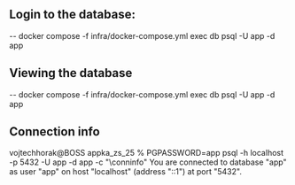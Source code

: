 
## Login to the database:
-- docker compose -f infra/docker-compose.yml exec db psql -U app -d app

## Viewing the database
-- docker compose -f infra/docker-compose.yml exec db psql -U app -d app


## Connection info
vojtechhorak@BOSS appka_zs_25 % PGPASSWORD=app psql -h localhost -p 5432 -U app -d app -c "\conninfo"
You are connected to database "app" as user "app" on host "localhost" (address "::1") at port "5432".